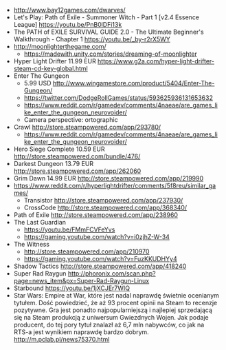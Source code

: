 - http://www.bay12games.com/dwarves/
- Let's Play: Path of Exile - Summoner Witch - Part 1 [v2.4 Essence League] https://youtu.be/PnB0lDFi13k
- The PATH of EXILE SURVIVAL GUIDE 2.0 - The Ultimate Beginner's Walkthrough - Chapter 1 https://youtu.be/_by-r2rX5WY
- http://moonlighterthegame.com/
  - https://madewith.unity.com/stories/dreaming-of-moonlighter
- Hyper Light Drifter 11.99 EUR https://www.g2a.com/hyper-light-drifter-steam-cd-key-global.html
- Enter The Gungeon
  - 5.99 USD http://www.wingamestore.com/product/5404/Enter-The-Gungeon/
  - https://twitter.com/DodgeRollGames/status/593625936131653632
  - https://www.reddit.com/r/gamedev/comments/4naeae/are_games_like_enter_the_gungeon_neurovoider/
  - Camera perspective: ortographic
- Crawl http://store.steampowered.com/app/293780/
  - https://www.reddit.com/r/gamedev/comments/4naeae/are_games_like_enter_the_gungeon_neurovoider/
- Hero Siege Complete 10.59 EUR http://store.steampowered.com/bundle/476/
- Darkest Dungeon 13.79 EUR http://store.steampowered.com/app/262060
- Grim Dawn 14.99 EUR http://store.steampowered.com/app/219990
- https://www.reddit.com/r/hyperlightdrifter/comments/5f8reu/similar_games/
  - Transistor http://store.steampowered.com/app/237930/
  - CrossCode http://store.steampowered.com/app/368340/
- Path of Exile http://store.steampowered.com/app/238960
- The Last Guardian
  - https://youtu.be/FMmFCVFeYvs
  - https://gaming.youtube.com/watch?v=i0zjhZ-W-34
- The Witness
  - http://store.steampowered.com/app/210970
  - https://gaming.youtube.com/watch?v=FuzKKUDHYy4
- Shadow Tactics http://store.steampowered.com/app/418240
- Super Rad Raygun http://phoronix.com/scan.php?page=news_item&px=Super-Rad-Raygun-Linux
- Starbound https://youtu.be/1jXCJEr7WIQ
- Star Wars: Empire at War, które jest nadal naprawdę świetnie ocenianym tytułem. Dość powiedzieć, że aż 93 procent opinii na Steam to recenzje pozytywne. Gra jest ponadto najpopularniejszą i najlepiej sprzedającą się na Steam produkcją z uniwersum Gwiezdnych Wojen. Jak podaje producent, do tej pory tytuł znalazł aż 6,7 mln nabywców, co jak na RTS-a jest wynikiem naprawdę bardzo dobrym. http://m.pclab.pl/news75370.html
